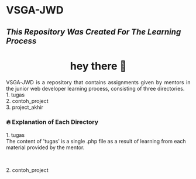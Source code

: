 # VSGA-JWD

## _This Repository Was Created For The Learning Process_

###

<h1 align="center">hey there 👋</h1>
<p align="justify">VSGA-JWD is a repository that contains assignments given by mentors in the junior web developer learning process, consisting of three directories.
<br>1. tugas
<br>2. contoh_project
<br>3. project_akhir</p>

###

<h3>🔥 Explanation of Each Directory </h3> 
<p>1. tugas
<br>The content of 'tugas' is a single .php file as a result of learning from each material provided by the mentor.</p>
<br>
<p>2. contoh_project</p>
